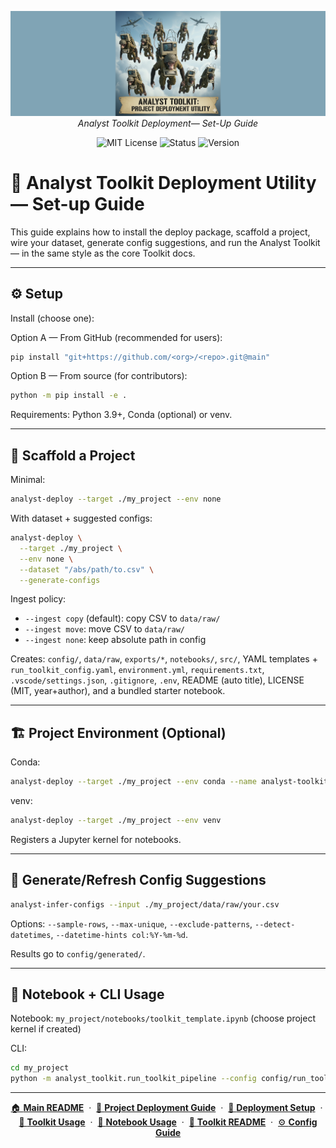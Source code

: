 <p align="center">
  <img src="../logo_img/analyst_toolkit_deploy_banner.png" width="1000"/>
  <br>
  <em>Analyst Toolkit Deployment— Set-Up Guide</em>
</p>
<p align="center">
  <img alt="MIT License" src="https://img.shields.io/badge/license-MIT-blue">
  <img alt="Status" src="https://img.shields.io/badge/status-stable-brightgreen">
  <img alt="Version" src="https://img.shields.io/badge/version-v0.1.0-blueviolet">
</p>


# 📘 Analyst Toolkit Deployment Utility — Set-up Guide

This guide explains how to install the deploy package, scaffold a project, wire your dataset, generate config suggestions, and run the Analyst Toolkit — in the same style as the core Toolkit docs.

---

## ⚙️ Setup

Install (choose one):

Option A — From GitHub (recommended for users):
```bash
pip install "git+https://github.com/<org>/<repo>.git@main"
```

Option B — From source (for contributors):
```bash
python -m pip install -e .
```

Requirements: Python 3.9+, Conda (optional) or venv.

---

## 🧭 Scaffold a Project

Minimal:
```bash
analyst-deploy --target ./my_project --env none
```

With dataset + suggested configs:
```bash
analyst-deploy \
  --target ./my_project \
  --env none \
  --dataset "/abs/path/to.csv" \
  --generate-configs
```

Ingest policy:
- `--ingest copy` (default): copy CSV to `data/raw/`
- `--ingest move`: move CSV to `data/raw/`
- `--ingest none`: keep absolute path in config

Creates: `config/`, `data/raw`, `exports/*`, `notebooks/`, `src/`, YAML templates + `run_toolkit_config.yaml`, `environment.yml`, `requirements.txt`, `.vscode/settings.json`, `.gitignore`, `.env`, README (auto title), LICENSE (MIT, year+author), and a bundled starter notebook.

---

## 🏗️ Project Environment (Optional)

Conda:
```bash
analyst-deploy --target ./my_project --env conda --name analyst-toolkit
```

venv:
```bash
analyst-deploy --target ./my_project --env venv
```

Registers a Jupyter kernel for notebooks.

---

## 🧪 Generate/Refresh Config Suggestions

```bash
analyst-infer-configs --input ./my_project/data/raw/your.csv
```

Options: `--sample-rows`, `--max-unique`, `--exclude-patterns`, `--detect-datetimes`, `--datetime-hints col:%Y-%m-%d`.

Results go to `config/generated/`.

---

## 📓 Notebook + CLI Usage

Notebook: `my_project/notebooks/toolkit_template.ipynb` (choose project kernel if created)

CLI:
```bash
cd my_project
python -m analyst_toolkit.run_toolkit_pipeline --config config/run_toolkit_config.yaml
```

---

<p align="center">
  <a href="README.md">🏠 <b>Main README</b></a>
  &nbsp;·&nbsp;
  <a href="deployment_guide.md">🚀 <b>Project Deployment Guide</b></a>
  &nbsp;·&nbsp;
  <a href="deployment_setup_guide.md">🔧 <b>Deployment Setup</b></a>
  &nbsp;·&nbsp;
  <a href="toolkit_usage_guide.md">📘 <b>Toolkit Usage</b></a>
  &nbsp;·&nbsp;
  <a href="notebook_usage_guide.md">📓 <b>Notebook Usage</b></a>
  &nbsp;·&nbsp;
  <a href="toolkit_readme.md">📘 <b>Toolkit README</b></a>
  &nbsp;·&nbsp;
  <a href="toolkit_config_guide.md">⚙️ <b>Config Guide</b></a>
</p>
